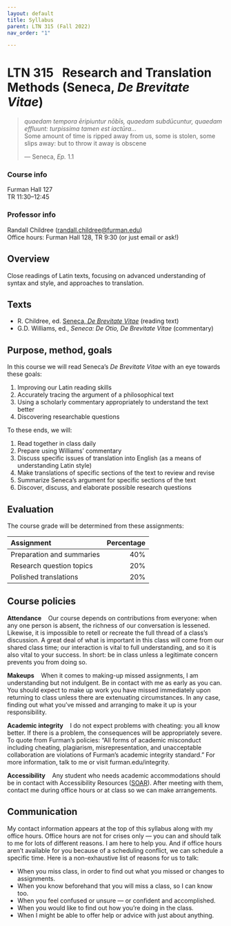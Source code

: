 ```yaml
---
layout: default
title: Syllabus
parent: LTN 315 (Fall 2022)
nav_order: "1"

---
```

# LTN 315   Research and Translation Methods (Seneca, _De Brevitate Vitae_)

> _quaedam tempora ēripiuntur nōbīs, quaedam subdūcuntur, quaedam effluunt: turpissima tamen est iactūra..._  
> Some amount of time is ripped away from us, some is stolen, some slips away: but to throw it away is obscene
>
> — Seneca, _Ep._ 1.1

### Course info

Furman Hall 127  
TR 11:30–12:45

### Professor info

Randall Childree ([randall.childree@furman.edu](mailto:randall.childree@furman.edu))  
Office hours: Furman Hall 128, TR 9:30 (or just email or ask!)

## Overview

Close readings of Latin texts, focusing on advanced understanding of syntax and style, and approaches to translation.

## Texts

* R. Childree, ed. [Seneca, _De Brevitate Vitae_](https://www.inusum.com/seneca/de-brevitate-vitae) (reading text)
* G.D. Williams, ed., _Seneca: De Otio, De Brevitate Vitae_ (commentary)

## Purpose, method, goals

In this course we will read Seneca’s _De Brevitate Vitae_ with an eye towards these goals:

1. Improving our Latin reading skills
2. Accurately tracing the argument of a philosophical text
3. Using a scholarly commentary appropriately to understand the text better
4. Discovering researchable questions

To these ends, we will:

1. Read together in class daily
2. Prepare using Williams’ commentary
3. Discuss specific issues of translation into English (as a means of understanding Latin style)
4. Make translations of specific sections of the text to review and revise
5. Summarize Seneca’s argument for specific sections of the text
6. Discover, discuss, and elaborate possible research questions

## Evaluation

The course grade will be determined from these assignments:

| Assignment | Percentage |
| :--- | ---: |
| Preparation and summaries | 40% |
| Research question topics | 20% |
| Polished translations | 20% |

## Course policies

**Attendance**    Our course depends on contributions from everyone: when any one person is absent, the richness of our conversation is lessened. Likewise, it is impossible to retell or recreate the full thread of a class’s discussion. A great deal of what is important in this class will come from our shared class time; our interaction is vital to full understanding, and so it is also vital to your success. In short: be in class unless a legitimate concern prevents you from doing so.

**Makeups**    When it comes to making-up missed assignments, I am understanding but not indulgent. Be in contact with me as early as you can. You should expect to make up work you have missed immediately upon returning to class unless there are extenuating circumstances. In any case, finding out what you’ve missed and arranging to make it up is your responsibility.

**Academic integrity**    I do not expect problems with cheating: you all know better. If there is a problem, the consequences will be appropriately severe. To quote from Furman’s policies: “All forms of academic misconduct including cheating, plagiarism, misrepresentation, and unacceptable collaboration are violations of Furman’s academic integrity standard.” For more information, talk to me or visit furman.edu/integrity.

**Accessibility**    Any student who needs academic accommodations should be in contact with Accessibility Resources ([SOAR](https://www.furman.edu/accessibility/current-student-resources/)). After meeting with them, contact me during office hours or at class so we can make arrangements.

## Communication

My contact information appears at the top of this syllabus along with my office hours. Office hours are not for crises only — you can and should talk to me for lots of different reasons. I am here to help you. And if office hours aren’t available for you because of a scheduling conflict, we can schedule a specific time. Here is a non-exhaustive list of reasons for us to talk:

* When you miss class, in order to find out what you missed or changes to assignments.
* When you know beforehand that you will miss a class, so I can know too.
* When you feel confused or unsure — or confident and accomplished.
* When you would like to find out how you’re doing in the class.
* When I might be able to offer help or advice with just about anything.